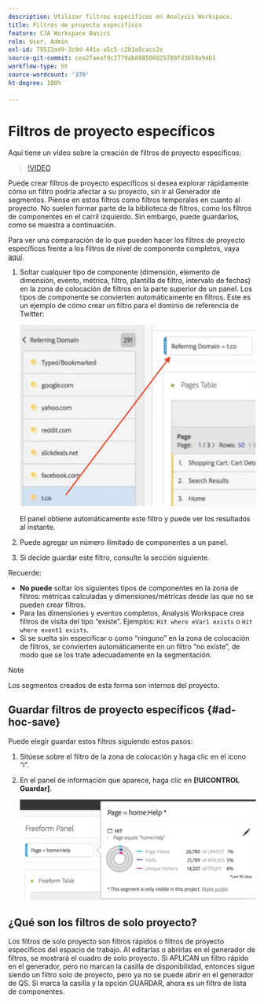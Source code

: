 ```yaml
---
description: Utilizar filtros específicos en Analysis Workspace.
title: Filtros de proyecto específicos
feature: CJA Workspace Basics
role: User, Admin
exl-id: 79513ad9-3c9d-441e-a5c5-c2b1e5cacc2e
source-git-commit: cea2faeaf9c2779ab808506025780fd3659a94b1
workflow-type: ht
source-wordcount: '370'
ht-degree: 100%

---
```


# Filtros de proyecto específicos

Aquí tiene un vídeo sobre la creación de filtros de proyecto específicos:

>[!VIDEO](https://video.tv.adobe.com/v/23978/?quality=12)

Puede crear filtros de proyecto específicos si desea explorar rápidamente cómo un filtro podría afectar a su proyecto, sin ir al Generador de segmentos. Piense en estos filtros como filtros temporales en cuanto al proyecto. No suelen formar parte de la biblioteca de filtros, como los filtros de componentes en el carril izquierdo. Sin embargo, puede guardarlos, como se muestra a continuación.

Para ver una comparación de lo que pueden hacer los filtros de proyecto específicos frente a los filtros de nivel de componente completos, vaya [aquí](/help/components/filters/filters-overview.md).

1. Soltar cualquier tipo de componente (dimensión, elemento de dimensión, evento, métrica, filtro, plantilla de filtro, intervalo de fechas) en la zona de colocación de filtros en la parte superior de un panel. Los tipos de componente se convierten automáticamente en filtros.
Este es un ejemplo de cómo crear un filtro para el dominio de referencia de Twitter:

   ![](assets/ad-hoc1.png)

   El panel obtiene automáticamente este filtro y puede ver los resultados al instante.

1. Puede agregar un número ilimitado de componentes a un panel.
1. Si decide guardar este filtro, consulte la sección siguiente.

Recuerde:

* **No puede** soltar los siguientes tipos de componentes en la zona de filtros: métricas calculadas y dimensiones/métricas desde las que no se pueden crear filtros.
* Para las dimensiones y eventos completos, Analysis Workspace crea filtros de visita del tipo “existe”. Ejemplos: `Hit where eVar1 exists` o `Hit where event1 exists`.
* Si se suelta sin especificar o como “ninguno” en la zona de colocación de filtros, se convierten automáticamente en un filtro “no existe”, de modo que se los trate adecuadamente en la segmentación.

>[!NOTE]
>
>Los segmentos creados de esta forma son internos del proyecto.

## Guardar filtros de proyecto específicos {#ad-hoc-save}

Puede elegir guardar estos filtros siguiendo estos pasos:

1. Sitúese sobre el filtro de la zona de colocación y haga clic en el icono “i”.
1. En el panel de información que aparece, haga clic en **[!UICONTROL Guardar]**.

   ![](assets/segment-info.png)

## ¿Qué son los filtros de solo proyecto?

Los filtros de solo proyecto son filtros rápidos o filtros de proyecto específicos del espacio de trabajo. Al editarlas o abrirlas en el generador de filtros, se mostrará el cuadro de solo proyecto. Si APLICAN un filtro rápido en el generador, pero no marcan la casilla de disponibilidad, entonces sigue siendo un filtro solo de proyecto, pero ya no se puede abrir en el generador de QS. Si marca la casilla y la opción GUARDAR, ahora es un filtro de lista de componentes.
